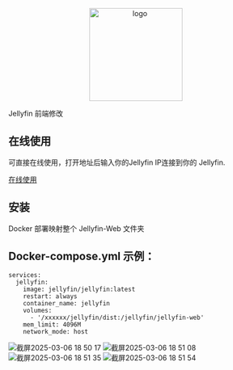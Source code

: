 <p align="center"><a href="https://peifeng.li"><img width="184px" alt="logo" src="https://is.peifeng.li/logo.png"/></a></p>

Jellyfin 前端修改

## 在线使用
可直接在线使用，打开地址后输入你的Jellyfin IP连接到你的 Jellyfin.

[在线使用](https://isweetav.pages.dev/)

## 安装
Docker 部署映射整个 Jellyfin-Web 文件夹

## Docker-compose.yml 示例：

```
services:
  jellyfin:
    image: jellyfin/jellyfin:latest
    restart: always
    container_name: jellyfin
    volumes:
      - '/xxxxxx/jellyfin/dist:/jellyfin/jellyfin-web'
    mem_limit: 4096M
    network_mode: host
```
![截屏2025-03-06 18 50 17](https://github.com/user-attachments/assets/69539693-5fb5-4c77-8085-55ee4e20362e)
![截屏2025-03-06 18 51 08](https://github.com/user-attachments/assets/51215d7d-fa62-4de2-84f0-a5e24830c91d)
![截屏2025-03-06 18 51 35](https://github.com/user-attachments/assets/cd2665bf-3f8d-432b-b9b7-12710ddff92c)
![截屏2025-03-06 18 51 54](https://github.com/user-attachments/assets/8b804e88-78a3-4de7-9a97-0c98c31474e2)
